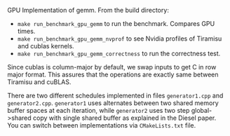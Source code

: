 GPU Implementation of gemm. From the build directory:
- `make run_benchmark_gpu_gemm` to run the benchmark. Compares GPU times.
- `make run_benchmark_gpu_gemm_nvprof` to see Nvidia profiles of Tiramisu and cublas kernels.
- `make run_benchmark_gpu_gemm_correctness` to run the correctness test.

Since cublas is column-major by default, we swap inputs to get C in row major
format. This assures that the operations are exactly same between Tiramisu and
cuBLAS.

There are two different schedules implemented in files `generator1.cpp` and
`generator2.cpp`. `generator1` uses alternates between two shared memory buffer
spaces at each iteration, while `generator2` uses two step global->shared copy
with single shared buffer as explained in the Diesel paper. You can switch
between implementations via `CMakeLists.txt` file.
